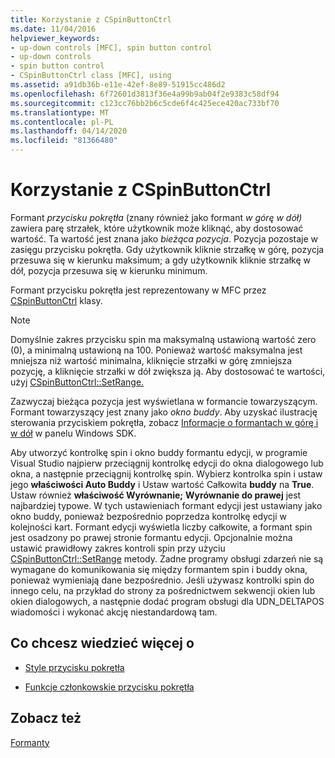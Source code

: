```yaml
---
title: Korzystanie z CSpinButtonCtrl
ms.date: 11/04/2016
helpviewer_keywords:
- up-down controls [MFC], spin button control
- up-down controls
- spin button control
- CSpinButtonCtrl class [MFC], using
ms.assetid: a91db36b-e11e-42ef-8e89-51915cc486d2
ms.openlocfilehash: 6f72601d3813f36e4a99b9ab04f2e9383c58df94
ms.sourcegitcommit: c123cc76bb2b6c5cde6f4c425ece420ac733bf70
ms.translationtype: MT
ms.contentlocale: pl-PL
ms.lasthandoff: 04/14/2020
ms.locfileid: "81366480"
---
```

# <a name="using-cspinbuttonctrl"></a>Korzystanie z CSpinButtonCtrl

Formant *przycisku pokrętła* (znany również jako formant *w górę w dół)* zawiera parę strzałek, które użytkownik może kliknąć, aby dostosować wartość. Ta wartość jest znana jako *bieżąca pozycja*. Pozycja pozostaje w zasięgu przycisku pokrętła. Gdy użytkownik kliknie strzałkę w górę, pozycja przesuwa się w kierunku maksimum; a gdy użytkownik kliknie strzałkę w dół, pozycja przesuwa się w kierunku minimum.

Formant przycisku pokrętła jest reprezentowany w MFC przez [CSpinButtonCtrl](../mfc/reference/cspinbuttonctrl-class.md) klasy.

> [!NOTE]
> Domyślnie zakres przycisku spin ma maksymalną ustawioną wartość zero (0), a minimalną ustawioną na 100. Ponieważ wartość maksymalna jest mniejsza niż wartość minimalna, kliknięcie strzałki w górę zmniejsza pozycję, a kliknięcie strzałki w dół zwiększa ją. Aby dostosować te wartości, użyj [CSpinButtonCtrl::SetRange.](../mfc/reference/cspinbuttonctrl-class.md#setrange)

Zazwyczaj bieżąca pozycja jest wyświetlana w formancie towarzyszącym. Formant towarzyszący jest znany jako *okno buddy*. Aby uzyskać ilustrację sterowania przyciskiem pokrętła, zobacz [Informacje o formantach w górę i w dół](/windows/win32/Controls/up-down-controls) w panelu Windows SDK.

Aby utworzyć kontrolkę spin i okno buddy formantu edycji, w programie Visual Studio najpierw przeciągnij kontrolkę edycji do okna dialogowego lub okna, a następnie przeciągnij kontrolkę spin. Wybierz kontrolka spin i ustaw jego **właściwości Auto Buddy** i Ustaw wartość Całkowita **buddy** na **True**. Ustaw również **właściwość Wyrównanie;** **Wyrównanie do prawej** jest najbardziej typowe. W tych ustawieniach formant edycji jest ustawiany jako okno buddy, ponieważ bezpośrednio poprzedza kontrolkę edycji w kolejności kart. Formant edycji wyświetla liczby całkowite, a formant spin jest osadzony po prawej stronie formantu edycji. Opcjonalnie można ustawić prawidłowy zakres kontroli spin przy użyciu [CSpinButtonCtrl::SetRange](../mfc/reference/cspinbuttonctrl-class.md#setrange) metody. Żadne programy obsługi zdarzeń nie są wymagane do komunikowania się między formantem spin i buddy okna, ponieważ wymieniają dane bezpośrednio. Jeśli używasz kontrolki spin do innego celu, na przykład do strony za pośrednictwem sekwencji okien lub okien dialogowych, a następnie dodać program obsługi dla UDN_DELTAPOS wiadomości i wykonać akcję niestandardową tam.

## <a name="what-do-you-want-to-know-more-about"></a>Co chcesz wiedzieć więcej o

- [Style przycisku pokrętła](../mfc/spin-button-styles.md)

- [Funkcje członkowskie przycisku pokrętła](../mfc/spin-button-member-functions.md)

## <a name="see-also"></a>Zobacz też

[Formanty](../mfc/controls-mfc.md)
